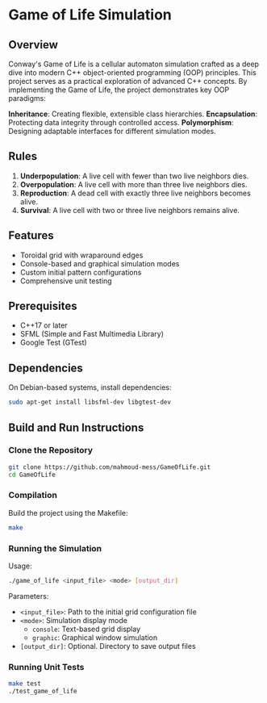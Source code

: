 # Game of Life Simulation

## Overview

Conway's Game of Life is a cellular automaton simulation crafted as a deep dive into modern C++ object-oriented programming (OOP) principles. This project serves as a practical exploration of advanced C++ concepts.
By implementing the Game of Life, the project demonstrates key OOP paradigms:

**Inheritance**: Creating flexible, extensible class hierarchies.
**Encapsulation**: Protecting data integrity through controlled access.
**Polymorphism**: Designing adaptable interfaces for different simulation modes.

## Rules

1. **Underpopulation**: A live cell with fewer than two live neighbors dies.
2. **Overpopulation**: A live cell with more than three live neighbors dies.
3. **Reproduction**: A dead cell with exactly three live neighbors becomes alive.
4. **Survival**: A live cell with two or three live neighbors remains alive.

## Features

- Toroidal grid with wraparound edges
- Console-based and graphical simulation modes
- Custom initial pattern configurations
- Comprehensive unit testing

## Prerequisites

- C++17 or later
- SFML (Simple and Fast Multimedia Library)
- Google Test (GTest)

## Dependencies

On Debian-based systems, install dependencies:

```bash
sudo apt-get install libsfml-dev libgtest-dev
```

## Build and Run Instructions

### Clone the Repository

```bash
git clone https://github.com/mahmoud-mess/GameOfLife.git
cd GameOfLife
```

### Compilation

Build the project using the Makefile:

```bash
make
```

### Running the Simulation

Usage:
```bash
./game_of_life <input_file> <mode> [output_dir]
```

Parameters:
- `<input_file>`: Path to the initial grid configuration file
- `<mode>`: Simulation display mode
  - `console`: Text-based grid display
  - `graphic`: Graphical window simulation
- `[output_dir]`: Optional. Directory to save output files


### Running Unit Tests

```bash
make test
./test_game_of_life
```
